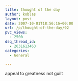 ```yaml
---
title: thought of the day
author: koblas
layout: post
date: 2007-10-01T18:56:16+00:00
url: /p/thought-of-the-day/92
pvc_views:
  - 2500
dsq_thread_id:
  - 2031613463
categories:
  - General

---
```

appeal to greatness not guilt